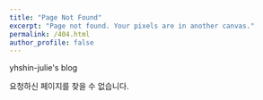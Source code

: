 ```yaml
---
title: "Page Not Found"
excerpt: "Page not found. Your pixels are in another canvas."
permalink: /404.html
author_profile: false
---
```

   
   
yhshin-julie's blog   

요청하신 페이지를 찾을 수 없습니다.

<script>
  var GOOG_FIXURL_LANG = 'en';   
  var GOOG_FIXURL_SITE = 'https://yhshin-julie.github.io'   
</script>
<script src="https://linkhelp.clients.google.com/tbproxy/lh/wm/fixurl.js">
</script>
